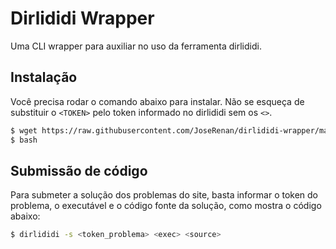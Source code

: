 # Dirlididi Wrapper

Uma CLI wrapper para auxiliar no uso da ferramenta dirlididi.

## Instalação

Você precisa rodar o comando abaixo para instalar. Não se esqueça de substituir o `<TOKEN>` pelo token informado no dirlididi sem os `<>`.

```sh
$ wget https://raw.githubusercontent.com/JoseRenan/dirlididi-wrapper/master/dirlididi-wrapper.py && (python dirlididi-wrapper.py -i <TOKEN>; rm dirlididi-wrapper.py)
$ bash
```

## Submissão de código

Para submeter a solução dos problemas do site, basta informar o token do problema, o executável e o código fonte da solução, como mostra o código abaixo:

```sh
$ dirlididi -s <token_problema> <exec> <source>
```